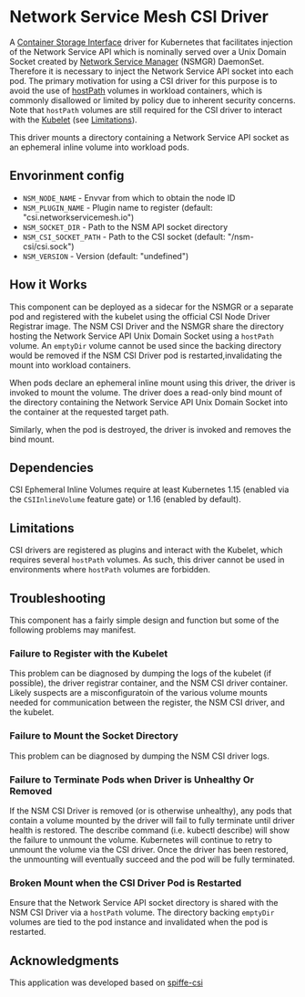 # Network Service Mesh CSI Driver

A [Container Storage
Interface](https://github.com/container-storage-interface/spec/blob/master/spec.md)
driver for Kubernetes that facilitates injection of the Network Service API which is nominally served over a Unix Domain Socket created by [Network Service Manager](https://github.com/networkservicemesh/cmd-nsmgr) (NSMGR) DaemonSet. Therefore it is necessary to inject the Network Service API socket into each pod. The primary motivation for using a CSI driver for this purpose is to avoid the use of
[hostPath](https://kubernetes.io/docs/concepts/storage/volumes/#hostpath)
volumes in workload containers, which is commonly disallowed or limited by
policy due to inherent security concerns. Note that `hostPath` volumes are
still required for the CSI driver to interact with the
[Kubelet](https://kubernetes.io/docs/reference/command-line-tools-reference/kubelet/)
(see [Limitations](#limitations)).

This driver mounts a directory containing a Network Service API socket as an ephemeral inline volume into workload pods.

## Envorinment config

* `NSM_NODE_NAME`       - Envvar from which to obtain the node ID
* `NSM_PLUGIN_NAME`     - Plugin name to register (default: "csi.networkservicemesh.io")
* `NSM_SOCKET_DIR`      - Path to the NSM API socket directory
* `NSM_CSI_SOCKET_PATH` - Path to the CSI socket (default: "/nsm-csi/csi.sock")
* `NSM_VERSION`         - Version (default: "undefined")

## How it Works

This component can be deployed as a sidecar for the NSMGR or a separate pod and registered with the kubelet using the official CSI Node Driver Registrar image. The NSM CSI Driver and the NSMGR share the directory hosting the Network Service API Unix Domain Socket using a `hostPath` volume. An `emptyDir` volume cannot be used since the backing directory would be removed if the NSM CSI Driver pod is restarted,invalidating the mount into workload containers.

When pods declare an ephemeral inline mount using this driver, the driver is invoked to mount the volume. The driver does a read-only bind mount of the directory containing the Network Service API Unix Domain Socket into the container at the requested target path.

Similarly, when the pod is destroyed, the driver is invoked and removes the
bind mount.

## Dependencies

CSI Ephemeral Inline Volumes require at least Kubernetes 1.15 (enabled via the `CSIInlineVolume` feature gate) or 1.16 (enabled by default).

## Limitations

CSI drivers are registered as plugins and interact with the Kubelet, which requires several `hostPath` volumes. As such, this driver cannot be used in environments where `hostPath` volumes are forbidden.

## Troubleshooting

This component has a fairly simple design and function but some of the
following problems may manifest.

### Failure to Register with the Kubelet

This problem can be diagnosed by dumping the logs of the kubelet (if possible), the driver registrar container, and the NSM CSI driver container. Likely suspects are a misconfiguratoin of the various volume mounts needed for communication between the register, the NSM CSI driver, and the kubelet.

### Failure to Mount the Socket Directory

This problem can be diagnosed by dumping the NSM CSI driver logs.

### Failure to Terminate Pods when Driver is Unhealthy Or Removed

If the NSM CSI Driver is removed (or is otherwise unhealthy), any pods that
contain a volume mounted by the driver will fail to fully terminate until
driver health is restored. The describe command (i.e. kubectl describe) will show the failure to unmount the volume. Kubernetes will continue to retry to unmount the volume via the CSI driver. Once the driver has been restored, the unmounting will eventually succeed and the pod will be fully terminated.

### Broken Mount when the CSI Driver Pod is Restarted

Ensure that the Network Service API socket directory is shared with the NSM CSI Driver via a `hostPath` volume. The directory backing `emptyDir` volumes are tied to the pod instance and invalidated when the pod is restarted.

## Acknowledgments

This application was developed based on [spiffe-csi](https://github.com/spiffe/spiffe-csi)

